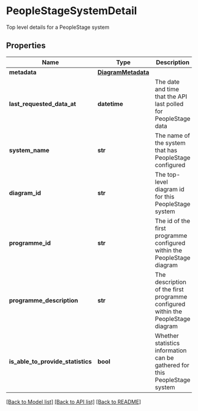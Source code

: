 # PeopleStageSystemDetail

Top level details for a PeopleStage system
## Properties
Name | Type | Description | Notes
------------ | ------------- | ------------- | -------------
**metadata** | [**DiagramMetadata**](DiagramMetadata.md) |  | 
**last_requested_data_at** | **datetime** | The date and time that the API last polled for PeopleStage data | [optional] 
**system_name** | **str** | The name of the system that has PeopleStage configured | 
**diagram_id** | **str** | The top-level diagram id for this PeopleStage system | 
**programme_id** | **str** | The id of the first programme configured within the PeopleStage diagram | 
**programme_description** | **str** | The description of the first programme configured within the PeopleStage diagram | 
**is_able_to_provide_statistics** | **bool** | Whether statistics information can be gathered for this PeopleStage system | 

[[Back to Model list]](../README.md#documentation-for-models) [[Back to API list]](../README.md#documentation-for-api-endpoints) [[Back to README]](../README.md)


